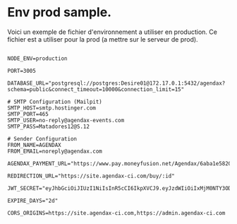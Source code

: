 # Env prod sample.

Voici un exemple de fichier d'environnement a utiliser en production. Ce fichier est a utiliser pour la prod (a mettre sur le serveur de prod).

```

NODE_ENV=production

PORT=3005

DATABASE_URL="postgresql://postgres:Desire01@172.17.0.1:5432/agendax?schema=public&connect_timeout=10000&connection_limit=15"

# SMTP Configuration (Mailpit)
SMTP_HOST=smtp.hostinger.com
SMTP_PORT=465
SMTP_USER=no-reply@agendax-events.com
SMTP_PASS=Matadores12@S.12

# Sender Configuration
FROM_NAME=AGENDAX
FROM_EMAIL=noreply@agendax.com

AGENDAX_PAYMENT_URL="https://www.pay.moneyfusion.net/Agendax/6aba1e5820821fae/pay/"

REDIRECTION_URL="https://site.agendax-ci.com/buy/:id"

JWT_SECRET="eyJhbGciOiJIUzI1NiIsInR5cCI6IkpXVCJ9.eyJzdWIiOiIxMjM0NTY3ODkwIiwibmFtZSI6IkpvaG4gRG9lIiwiaWF0IjoxNTE2MjM5MDIyfQ.SflKxwRJSMeKKF2QT4fwpMeJf36P>

EXPIRE_DAYS="2d"

CORS_ORIGINS=https://site.agendax-ci.com,https://admin.agendax-ci.com

```